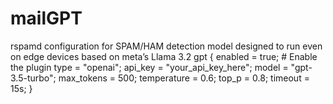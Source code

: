 # mailGPT
rspamd configuration for SPAM/HAM detection model designed to run even on edge devices based on meta’s Llama 3.2
gpt {
  enabled = true; # Enable the plugin
  type = "openai";
  api_key = "your_api_key_here";
  model = "gpt-3.5-turbo";
  max_tokens = 500;
  temperature = 0.6;
  top_p = 0.8;
  timeout = 15s;
}
